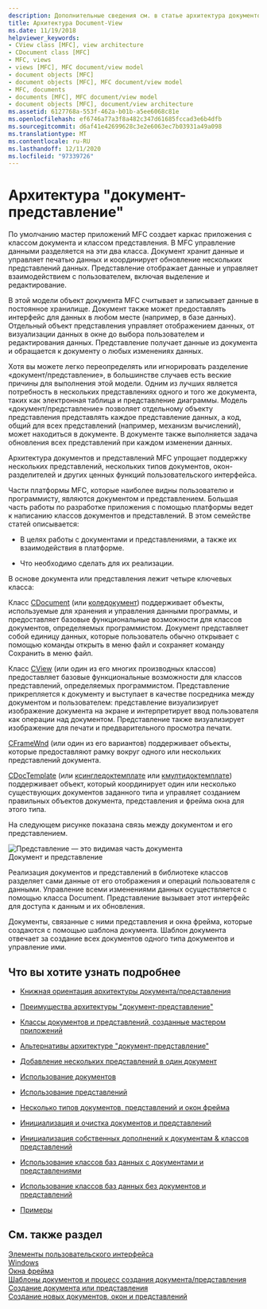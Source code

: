 ```yaml
---
description: Дополнительные сведения см. в статье архитектура документов и представлений.
title: Архитектура Document-View
ms.date: 11/19/2018
helpviewer_keywords:
- CView class [MFC], view architecture
- CDocument class [MFC]
- MFC, views
- views [MFC], MFC document/view model
- document objects [MFC]
- document objects [MFC], MFC document/view model
- MFC, documents
- documents [MFC], MFC document/view model
- document objects [MFC], document/view architecture
ms.assetid: 6127768a-553f-462a-b01b-a5ee6068c81e
ms.openlocfilehash: ef6746a77a3f8a482c347d61685fccad3e6b4dfb
ms.sourcegitcommit: d6af41e42699628c3e2e6063ec7b03931a49a098
ms.translationtype: MT
ms.contentlocale: ru-RU
ms.lasthandoff: 12/11/2020
ms.locfileid: "97339726"
---
```

# <a name="documentview-architecture"></a>Архитектура "документ-представление"

По умолчанию мастер приложений MFC создает каркас приложения с классом документа и классом представления. В MFC управление данными разделяется на эти два класса. Документ хранит данные и управляет печатью данных и координирует обновление нескольких представлений данных. Представление отображает данные и управляет взаимодействием с пользователем, включая выделение и редактирование.

В этой модели объект документа MFC считывает и записывает данные в постоянное хранилище. Документ также может предоставлять интерфейс для данных в любом месте (например, в базе данных). Отдельный объект представления управляет отображением данных, от визуализации данных в окне до выбора пользователем и редактирования данных. Представление получает данные из документа и обращается к документу о любых изменениях данных.

Хотя вы можете легко переопределять или игнорировать разделение «документ/представление», в большинстве случаев есть веские причины для выполнения этой модели. Одним из лучших является потребность в нескольких представлениях одного и того же документа, таких как электронная таблица и представление диаграммы. Модель «документ/представление» позволяет отдельному объекту представления представлять каждое представление данных, а код, общий для всех представлений (например, механизм вычислений), может находиться в документе. В документе также выполняется задача обновления всех представлений при каждом изменении данных.

Архитектура документов и представлений MFC упрощает поддержку нескольких представлений, нескольких типов документов, окон-разделителей и других ценных функций пользовательского интерфейса.

Части платформы MFC, которые наиболее видны пользователю и программисту, являются документом и представлением. Большая часть работы по разработке приложения с помощью платформы ведет к написанию классов документов и представлений. В этом семействе статей описывается:

- В целях работы с документами и представлениями, а также их взаимодействия в платформе.

- Что необходимо сделать для их реализации.

В основе документа или представления лежит четыре ключевых класса:

Класс [CDocument](reference/cdocument-class.md) (или [коледокумент](reference/coledocument-class.md)) поддерживает объекты, используемые для хранения и управления данными программы, и предоставляет базовые функциональные возможности для классов документов, определяемых программистом. Документ представляет собой единицу данных, которые пользователь обычно открывает с помощью команды открыть в меню файл и сохраняет команду Сохранить в меню файл.

Класс [CView](reference/cview-class.md) (или один из его многих производных классов) предоставляет базовые функциональные возможности для классов представлений, определяемых программистом. Представление прикрепляется к документу и выступает в качестве посредника между документом и пользователем: представление визуализирует изображение документа на экране и интерпретирует ввод пользователя как операции над документом. Представление также визуализирует изображение для печати и предварительного просмотра печати.

[CFrameWnd](reference/cframewnd-class.md) (или один из его вариантов) поддерживает объекты, которые предоставляют рамку вокруг одного или нескольких представлений документа.

[CDocTemplate](reference/cdoctemplate-class.md) (или [ксингледоктемплате](reference/csingledoctemplate-class.md) или [кмултидоктемплате](reference/cmultidoctemplate-class.md)) поддерживает объект, который координирует один или несколько существующих документов заданного типа и управляет созданием правильных объектов документа, представления и фрейма окна для этого типа.

На следующем рисунке показана связь между документом и его представлением.

![Представление — это видимая часть документа](../mfc/media/vc379n1.gif "Представление — это видимая часть документа") <br/>
Документ и представление

Реализация документов и представлений в библиотеке классов разделяет сами данные от его отображения и операций пользователя с данными. Управление всеми изменениями данных осуществляется с помощью класса Document. Представление вызывает этот интерфейс для доступа к данным и их обновления.

Документы, связанные с ними представления и окна фрейма, которые создаются с помощью шаблона документа. Шаблон документа отвечает за создание всех документов одного типа документов и управление ими.

## <a name="what-do-you-want-to-know-more-about"></a>Что вы хотите узнать подробнее

- [Книжная ориентация архитектуры документа/представления](a-portrait-of-the-document-view-architecture.md)

- [Преимущества архитектуры "документ-представление"](advantages-of-the-document-view-architecture.md)

- [Классы документов и представлений, созданные мастером приложений](document-and-view-classes-created-by-the-mfc-application-wizard.md)

- [Альтернативы архитектуре "документ-представление"](alternatives-to-the-document-view-architecture.md)

- [Добавление нескольких представлений в один документ](adding-multiple-views-to-a-single-document.md)

- [Использование документов](using-documents.md)

- [Использование представлений](using-views.md)

- [Несколько типов документов, представлений и окон фрейма](multiple-document-types-views-and-frame-windows.md)

- [Инициализация и очистка документов и представлений](initializing-and-cleaning-up-documents-and-views.md)

- [Инициализация собственных дополнений к документам & классов представлений](creating-new-documents-windows-and-views.md)

- [Использование классов баз данных с документами и представлениями](../data/mfc-using-database-classes-with-documents-and-views.md)

- [Использование классов баз данных без документов и представлений](../data/mfc-using-database-classes-without-documents-and-views.md)

- [Примеры](../overview/visual-cpp-samples.md)

## <a name="see-also"></a>См. также раздел

[Элементы пользовательского интерфейса](user-interface-elements-mfc.md)<br/>
[Windows](windows.md)<br/>
[Окна фрейма](frame-windows.md)<br/>
[Шаблоны документов и процесс создания документа/представления](document-templates-and-the-document-view-creation-process.md)<br/>
[Создание документа или представления](document-view-creation.md)<br/>
[Создание новых документов, окон и представлений](creating-new-documents-windows-and-views.md)
